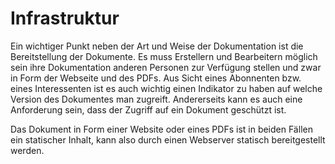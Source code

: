 # Infrastruktur

Ein wichtiger Punkt neben der Art und Weise der Dokumentation ist die Bereitstellung der Dokumente. Es muss Erstellern und Bearbeitern möglich sein ihre Dokumentation anderen Personen zur Verfügung stellen und zwar in Form der Webseite und des PDFs. Aus Sicht eines Abonnenten bzw. eines Interessenten ist es auch wichtig einen Indikator zu haben auf welche Version des Dokumentes man zugreift. Andererseits kann es auch eine Anforderung sein, dass der Zugriff auf ein Dokument geschützt ist. 

Das Dokument in Form einer Website oder eines PDFs ist in beiden Fällen ein statischer Inhalt, kann also durch einen Webserver statisch bereitgestellt werden. 